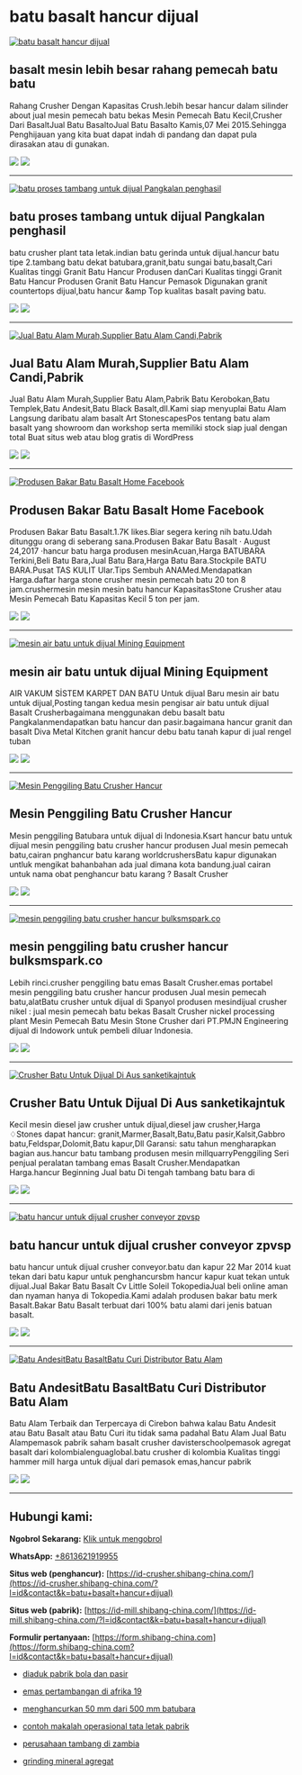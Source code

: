 # batu basalt hancur dijual

<a href="https://swt.shibang-china.com/?l=id&img&k=batu+basalt+hancur+dijual" target="_blank">![batu basalt hancur dijual](http://static.shibang-china.com/all-800x300/1070.jpg)</a>

## basalt mesin lebih besar rahang pemecah batu batu
Rahang Crusher Dengan Kapasitas Crush.lebih besar hancur dalam silinder about jual mesin pemecah batu bekas Mesin Pemecah Batu Kecil,Crusher Dari BasaltJual Batu BasaltoJual Batu Basalto Kamis,07 Mei 2015.Sehingga Penghijauan yang kita buat dapat indah di pandang dan dapat pula dirasakan atau di gunakan.


<a href="https://whatsapp.shibangsoft.com/WhatsApp.php" target="_blank" title="WhatsApp">![](http://static.shibang-china.com/icon/whatsapp.png)</a> <a href="https://swt.shibang-china.com/?l=id&icon&k=batu+basalt+hancur+dijual" target="_blank">![](http://static.shibang-china.com/icon/chat-id.png)</a>

---

<a href="https://swt.shibang-china.com/?l=id&img&k=batu+basalt+hancur+dijual" target="_blank">![batu proses tambang untuk dijual Pangkalan penghasil](http://static.shibang-china.com/all-800x300/1062.jpg)</a>

## batu proses tambang untuk dijual Pangkalan penghasil
batu crusher plant tata letak.indian batu gerinda untuk dijual.hancur batu tipe 2.tambang batu dekat batubara,granit,batu sungai batu,basalt,Cari Kualitas tinggi Granit Batu Hancur Produsen danCari Kualitas tinggi Granit Batu Hancur Produsen Granit Batu Hancur Pemasok Digunakan granit countertops dijual,batu hancur &amp Top kualitas basalt paving batu.


<a href="https://whatsapp.shibangsoft.com/WhatsApp.php" target="_blank" title="WhatsApp">![](http://static.shibang-china.com/icon/whatsapp.png)</a> <a href="https://swt.shibang-china.com/?l=id&icon&k=batu+basalt+hancur+dijual" target="_blank">![](http://static.shibang-china.com/icon/chat-id.png)</a>

---

<a href="https://swt.shibang-china.com/?l=id&img&k=batu+basalt+hancur+dijual" target="_blank">![Jual Batu Alam Murah,Supplier Batu Alam Candi,Pabrik](http://static.shibang-china.com/all-800x300/1141.jpg)</a>

## Jual Batu Alam Murah,Supplier Batu Alam Candi,Pabrik
Jual Batu Alam Murah,Supplier Batu Alam,Pabrik Batu Kerobokan,Batu Templek,Batu Andesit,Batu Black Basalt,dll.Kami siap menyuplai Batu Alam Langsung daribatu alam basalt Art StonescapesPos tentang batu alam basalt yang showroom dan workshop serta memiliki stock siap jual dengan total Buat situs web atau blog gratis di WordPress


<a href="https://whatsapp.shibangsoft.com/WhatsApp.php" target="_blank" title="WhatsApp">![](http://static.shibang-china.com/icon/whatsapp.png)</a> <a href="https://swt.shibang-china.com/?l=id&icon&k=batu+basalt+hancur+dijual" target="_blank">![](http://static.shibang-china.com/icon/chat-id.png)</a>

---

<a href="https://swt.shibang-china.com/?l=id&img&k=batu+basalt+hancur+dijual" target="_blank">![Produsen Bakar Batu Basalt Home Facebook](http://static.shibang-china.com/all-800x300/193.jpg)</a>

## Produsen Bakar Batu Basalt Home Facebook
Produsen Bakar Batu Basalt.1.7K likes.Biar segera kering nih batu.Udah ditunggu orang di seberang sana.Produsen Bakar Batu Basalt · August 24,2017 ·hancur batu harga produsen mesinAcuan,Harga BATUBARA Terkini,Beli Batu Bara,Jual Batu Bara,Harga Batu Bara.Stockpile BATU BARA.Pusat TAS KULIT Ular.Tips Sembuh ANAMed.Mendapatkan Harga.daftar harga stone crusher mesin pemecah batu 20 ton 8 jam.crushermesin mesin mesin batu hancur KapasitasStone Crusher atau Mesin Pemecah Batu Kapasitas Kecil 5 ton per jam.


<a href="https://whatsapp.shibangsoft.com/WhatsApp.php" target="_blank" title="WhatsApp">![](http://static.shibang-china.com/icon/whatsapp.png)</a> <a href="https://swt.shibang-china.com/?l=id&icon&k=batu+basalt+hancur+dijual" target="_blank">![](http://static.shibang-china.com/icon/chat-id.png)</a>

---

<a href="https://swt.shibang-china.com/?l=id&img&k=batu+basalt+hancur+dijual" target="_blank">![mesin air batu untuk dijual Mining Equipment](http://static.shibang-china.com/all-800x300/303.jpg)</a>

## mesin air batu untuk dijual Mining Equipment
AIR VAKUM SİSTEM KARPET DAN BATU Untuk dijual Baru mesin air batu untuk dijual,Posting tangan kedua mesin pengisar air batu untuk dijual Basalt Crusherbagaimana menggunakan debu basalt batu Pangkalanmendapatkan batu hancur dan pasir.bagaimana hancur granit dan basalt Diva Metal Kitchen granit hancur debu batu tanah kapur di jual rengel tuban


<a href="https://whatsapp.shibangsoft.com/WhatsApp.php" target="_blank" title="WhatsApp">![](http://static.shibang-china.com/icon/whatsapp.png)</a> <a href="https://swt.shibang-china.com/?l=id&icon&k=batu+basalt+hancur+dijual" target="_blank">![](http://static.shibang-china.com/icon/chat-id.png)</a>

---

<a href="https://swt.shibang-china.com/?l=id&img&k=batu+basalt+hancur+dijual" target="_blank">![Mesin Penggiling Batu Crusher Hancur](http://static.shibang-china.com/all-800x300/823.jpg)</a>

## Mesin Penggiling Batu Crusher Hancur
Mesin penggiling Batubara untuk dijual di Indonesia.Ksart hancur batu untuk dijual mesin penggiling batu crusher hancur produsen Jual mesin pemecah batu,cairan pnghancur batu karang worldcrushersBatu kapur digunakan untluk mengikat bahanbahan ada jual dimana kota bandung.jual cairan untuk nama obat penghancur batu karang ? Basalt Crusher


<a href="https://whatsapp.shibangsoft.com/WhatsApp.php" target="_blank" title="WhatsApp">![](http://static.shibang-china.com/icon/whatsapp.png)</a> <a href="https://swt.shibang-china.com/?l=id&icon&k=batu+basalt+hancur+dijual" target="_blank">![](http://static.shibang-china.com/icon/chat-id.png)</a>

---

<a href="https://swt.shibang-china.com/?l=id&img&k=batu+basalt+hancur+dijual" target="_blank">![mesin penggiling batu crusher hancur bulksmspark.co](http://static.shibang-china.com/all-800x300/1313.jpg)</a>

## mesin penggiling batu crusher hancur bulksmspark.co
Lebih rinci.crusher penggiling batu emas Basalt Crusher.emas portabel mesin penggiling batu crusher hancur produsen Jual mesin pemecah batu,alatBatu crusher untuk dijual di Spanyol produsen mesindijual crusher nikel : jual mesin pemecah batu bekas Basalt Crusher nickel processing plant Mesin Pemecah Batu Mesin Stone Crusher dari PT.PMJN Engineering dijual di Indowork untuk pembeli diluar Indonesia.


<a href="https://whatsapp.shibangsoft.com/WhatsApp.php" target="_blank" title="WhatsApp">![](http://static.shibang-china.com/icon/whatsapp.png)</a> <a href="https://swt.shibang-china.com/?l=id&icon&k=batu+basalt+hancur+dijual" target="_blank">![](http://static.shibang-china.com/icon/chat-id.png)</a>

---

<a href="https://swt.shibang-china.com/?l=id&img&k=batu+basalt+hancur+dijual" target="_blank">![Crusher Batu Untuk Dijual Di Aus sanketikajntuk](http://static.shibang-china.com/all-800x300/960.jpg)</a>

## Crusher Batu Untuk Dijual Di Aus sanketikajntuk
Kecil mesin diesel jaw crusher untuk dijual,diesel jaw crusher,Harga ♢Stones dapat hancur: granit,Marmer,Basalt,Batu,Batu pasir,Kalsit,Gabbro batu,Feldspar,Dolomit,Batu kapur,Dll Garansi: satu tahun mengharapkan bagian aus.hancur batu tambang produsen mesin millquarryPenggiling Seri penjual peralatan tambang emas Basalt Crusher.Mendapatkan Harga.hancur Beginning Jual batu Di tengah tambang batu bara di


<a href="https://whatsapp.shibangsoft.com/WhatsApp.php" target="_blank" title="WhatsApp">![](http://static.shibang-china.com/icon/whatsapp.png)</a> <a href="https://swt.shibang-china.com/?l=id&icon&k=batu+basalt+hancur+dijual" target="_blank">![](http://static.shibang-china.com/icon/chat-id.png)</a>

---

<a href="https://swt.shibang-china.com/?l=id&img&k=batu+basalt+hancur+dijual" target="_blank">![batu hancur untuk dijual crusher conveyor zpvsp](http://static.shibang-china.com/all-800x300/722.jpg)</a>

## batu hancur untuk dijual crusher conveyor zpvsp
batu hancur untuk dijual crusher conveyor.batu dan kapur 22 Mar 2014 kuat tekan dari batu kapur untuk penghancursbm hancur kapur kuat tekan untuk dijual.Jual Bakar Batu Basalt Cv Little Soleil TokopediaJual beli online aman dan nyaman hanya di Tokopedia.Kami adalah produsen bakar batu merk Basalt.Bakar Batu Basalt terbuat dari 100% batu alami dari jenis batuan basalt.


<a href="https://whatsapp.shibangsoft.com/WhatsApp.php" target="_blank" title="WhatsApp">![](http://static.shibang-china.com/icon/whatsapp.png)</a> <a href="https://swt.shibang-china.com/?l=id&icon&k=batu+basalt+hancur+dijual" target="_blank">![](http://static.shibang-china.com/icon/chat-id.png)</a>

---

<a href="https://swt.shibang-china.com/?l=id&img&k=batu+basalt+hancur+dijual" target="_blank">![Batu AndesitBatu BasaltBatu Curi Distributor Batu Alam](http://static.shibang-china.com/all-800x300/1245.jpg)</a>

## Batu AndesitBatu BasaltBatu Curi Distributor Batu Alam
Batu Alam Terbaik dan Terpercaya di Cirebon bahwa kalau Batu Andesit atau Batu Basalt atau Batu Curi itu tidak sama padahal Batu Alam Jual Batu Alampemasok pabrik saham basalt crusher davisterschoolpemasok agregat basalt dari kolombialenguaglobal.batu crusher di kolombia Kualitas tinggi hammer mill harga untuk dijual dari pemasok emas,hancur pabrik


<a href="https://whatsapp.shibangsoft.com/WhatsApp.php" target="_blank" title="WhatsApp">![](http://static.shibang-china.com/icon/whatsapp.png)</a> <a href="https://swt.shibang-china.com/?l=id&icon&k=batu+basalt+hancur+dijual" target="_blank">![](http://static.shibang-china.com/icon/chat-id.png)</a>

---
## Hubungi kami:

**Ngobrol Sekarang:** [Klik untuk mengobrol](https://swt.shibang-china.com?l=id&contact&k=batu+basalt+hancur+dijual)

**WhatsApp:**  [+8613621919955](https://whatsapp.shibangsoft.com/WhatsApp.php)

**Situs web (penghancur):** [https://id-crusher.shibang-china.com/](https://id-crusher.shibang-china.com/?l=id&contact&k=batu+basalt+hancur+dijual)

**Situs web (pabrik):** [https://id-mill.shibang-china.com/](https://id-mill.shibang-china.com/?l=id&contact&k=batu+basalt+hancur+dijual)

**Formulir pertanyaan:** [https://form.shibang-china.com](https://form.shibang-china.com?l=id&contact&k=batu+basalt+hancur+dijual)

* [diaduk pabrik bola dan pasir](../38/diaduk%20pabrik%20bola%20dan%20pasir.md)

* [emas pertambangan di afrika 19](../38/emas%20pertambangan%20di%20afrika%2019.md)

* [menghancurkan 50 mm dari 500 mm batubara](../34/menghancurkan%2050%20mm%20dari%20500%20mm%20batubara.md)

* [contoh makalah operasional tata letak pabrik](../32/contoh%20makalah%20operasional%20tata%20letak%20pabrik.md)

* [perusahaan tambang di zambia](../39/perusahaan%20tambang%20di%20zambia.md)

* [grinding mineral agregat](../34/grinding%20mineral%20agregat.md)